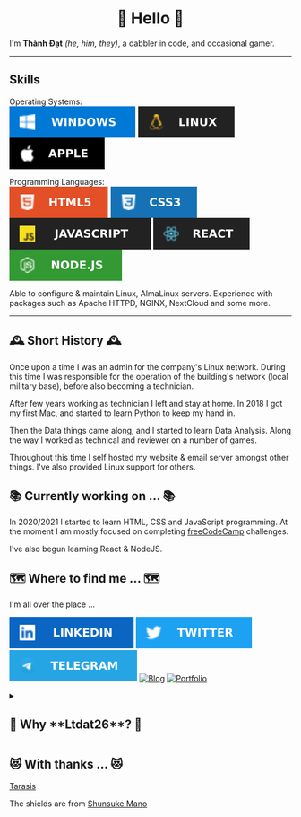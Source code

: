 <h1 align="middle">👋 Hello 👋</h1>

I'm **Thành Đạt** _(he, him, they)_, a dabbler in code, and occasional gamer.

---
## Skills

<p>
Operating Systems: <br/>
<img src="images/windows.svg" style='vertical-align:middle' aria-label="Microsoft Windows">
<img src="images/linux.svg" style='vertical-align:middle' aria-label="Linux">
<img src="images/apple.svg" style='vertical-align:middle' aria-label="Apple macOS">
</p>

<p>
Programming Languages: <br/>
<img src="images/html5.svg" style='vertical-align:middle' aria-label="HTML 5">
<img src="images/css3.svg" style='vertical-align:middle' aria-label="CSS 3">
<img src="images/javascript.svg" style='vertical-align:middle' aria-label="JavaScript">
<img src="images/react.svg" style='vertical-align:middle' aria-label="C++">
<img src="images/nodejs.svg" style='vertical-align:middle' aria-label="C Sharp">
</p>

<p>
Able to configure & maintain Linux, AlmaLinux servers. Experience with packages such as Apache HTTPD, NGINX, NextCloud and some more.
</p>

---
## 🕰️ Short History 🕰️

Once upon a time I was an admin for the company's Linux network. During this time I was responsible for the operation of the building's network (local military base), before also becoming a technician.

After few years working as technician I left and stay at home. In 2018 I got my first Mac, and started to learn Python to keep my hand in.

Then the Data things came along, and I started to learn Data Analysis. Along the way I worked as technical and reviewer on a number of games.

Throughout this time I self hosted my website & email server amongst other things. I've also provided Linux support for others.

## 📚 Currently working on ... 📚

In 2020/2021 I started to learn HTML, CSS and JavaScript programming. At the moment I am mostly focused on completing [freeCodeCamp](https://www.freecodecamp.org/ltdat26) challenges.

I've also begun learning React & NodeJS.

## 🗺️ Where to find me ... 🗺️

I'm all over the place ...

[![LinkedIn](images/linkedin.svg)](https://www.linkedin.com/in/ltdat26/) [![Twitter](images/twitter.svg)](https://www.twitter.com/ltdat26) [![Telegram](images/telegram.svg)](https://t.me/ltdat26) [![Blog](https://img.shields.io/badge/-%20%20BLOG%20%20-blueviolet?style=for-the-badge)](https://ltdat26.net) [![Portfolio](https://img.shields.io/badge/-%20%20Portfolio%20%20-blueviolet?style=for-the-badge)](https://ltdat26.dev)


<details><summary><h2>🤪 Why **Ltdat26**? 🤪</h2></summary>
<p>
It is a acronym for my full name. It's sound like "Ltd" which a shortened form for "Limited liability" very frequently see behind the name of a company. And 26 is my date of birth.
</p>
</details>

## 😻 With thanks ... 😻
[Tarasis](https://github.com/tarasis)

The shields are from [Shunsuke Mano](https://github.com/progfay/shields-with-icon)
